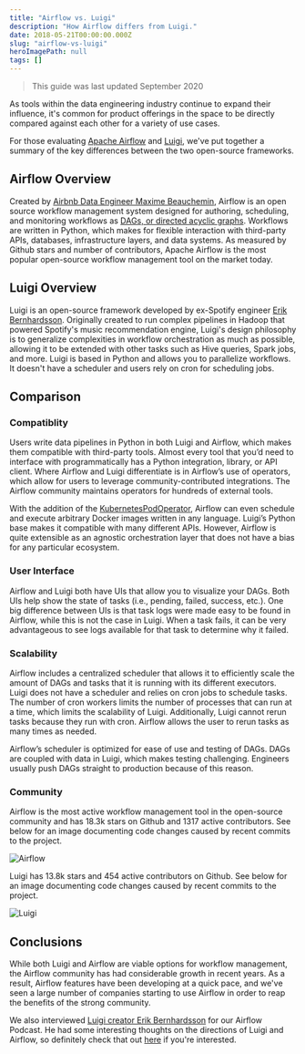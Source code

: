 ```yaml
---
title: "Airflow vs. Luigi"
description: "How Airflow differs from Luigi."
date: 2018-05-21T00:00:00.000Z
slug: "airflow-vs-luigi"
heroImagePath: null
tags: []
---
```


> This guide was last updated September 2020

As tools within the data engineering industry continue to expand their influence, it's common for product offerings in the space to be directly compared against each other for a variety of use cases.

For those evaluating [Apache Airflow](https://airflow.apache.org/) and [Luigi](https://github.com/spotify/luigi), we've put together a summary of the key differences between the two open-source frameworks.

## Airflow Overview

Created by [Airbnb Data Engineer Maxime Beauchemin](https://www.linkedin.com/in/maximebeauchemin), Airflow is an open source workflow management system designed for authoring, scheduling, and monitoring workflows as [DAGs, or directed acyclic graphs](https://www.astronomer.io/guides/dags/). Workflows are written in Python, which makes for flexible interaction with third-party APIs, databases, infrastructure layers, and data systems. As measured by Github stars and number of contributors, Apache Airflow is the most popular open-source workflow management tool on the market today.


## Luigi Overview

Luigi is an open-source framework developed by ex-Spotify engineer [Erik Bernhardsson](https://erikbern.com/). Originally created to run complex pipelines in Hadoop that powered Spotify's music recommendation engine, Luigi's design philosophy is to generalize complexities in workflow orchestration as much as possible, allowing it to be extended with other tasks such as Hive queries, Spark jobs, and more. Luigi is based in Python and allows you to parallelize workflows. It doesn't have a scheduler and users rely on cron for scheduling jobs.


## Comparison

### Compatiblity

Users write data pipelines in Python in both Luigi and Airflow, which makes them compatible with third-party tools. Almost every tool that you’d need to interface with programmatically has a Python integration, library, or API client. Where Airflow and Luigi differentiate is in Airflow’s use of operators, which allow for users to leverage community-contributed integrations. The Airflow community maintains operators for hundreds of external tools.

With the addition of the [KubernetesPodOperator](https://airflow.readthedocs.io/en/latest/howto/operator/kubernetes.html), Airflow can even schedule and execute arbitrary Docker images written in any language. Luigi’s Python base makes it compatible with many different APIs. However, Airflow is quite extensible as an agnostic orchestration layer that does not have a bias for any particular ecosystem.

### User Interface 

Airflow and Luigi both have UIs that allow you to visualize your DAGs. Both UIs help show the state of tasks (i.e., pending, failed, success, etc.). One big difference between UIs is that task logs were made easy to be found in Airflow, while this is not the case in Luigi. When a task fails, it can be very advantageous to see logs available for that task to determine why it failed.

### Scalability 

Airflow includes a centralized scheduler that allows it to efficiently scale the amount of DAGs and tasks that it is running with its different executors. Luigi does not have a scheduler and relies on cron jobs to schedule tasks. The number of cron workers limits the number of processes that can run at a time, which limits the scalability of Luigi. Additionally, Luigi cannot rerun tasks because they run with cron. Airflow allows the user to rerun tasks as many times as needed.

Airflow’s scheduler is optimized for ease of use and testing of DAGs. DAGs are coupled with data in Luigi, which makes testing challenging. Engineers usually push DAGs straight to production because of this reason.

### Community

Airflow is the most active workflow management tool in the open-source community and has 18.3k stars on Github and 1317 active contributors. See below for an image documenting code changes caused by recent commits to the project.

![Airflow](https://s3.amazonaws.com/astronomer-cdn/website/img/guides/Screen+Shot+2018-10-12+at+10.36.27+AM.png)


Luigi has 13.8k stars and 454 active contributors on Github. See below for an image documenting code changes caused by recent commits to the project.

![Luigi](https://s3.amazonaws.com/astronomer-cdn/website/img/guides/Screen+Shot+2018-10-12+at+10.36.19+AM.png)


## Conclusions

While both Luigi and Airflow are viable options for workflow management, the Airflow community has had considerable growth in recent years. As a result, Airflow features have been developing at a quick pace, and we've seen a large number of companies starting to use Airflow in order to reap the benefits of the strong community.

We also interviewed [Luigi creator Erik Bernhardsson](https://twitter.com/fulhack?ref_src=twsrc%5Egoogle%7Ctwcamp%5Eserp%7Ctwgr%5Eauthor) for our Airflow Podcast. He had some interesting thoughts on the directions of Luigi and Airflow, so definitely check that out [here](https://soundcloud.com/the-airflow-podcast/episode-4-competitors) if you're interested.
